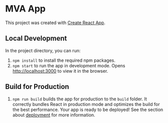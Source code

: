 # MVA App

This project was created with [Create React App](https://github.com/facebook/create-react-app).

## Local Development

In the project directory, you can run:
1. `npm install` to install the required npm packages.
2. `npm start` to run the app in development mode. Opens [http://localhost:3000](http://localhost:3000) to view it in the browser.

## Build for Production

1. `npm run build` builds the app for production to the `build` folder. It correctly bundles React in production mode and optimizes the build for the best performance. Your app is ready to be deployed! See the section about [deployment](https://facebook.github.io/create-react-app/docs/deployment) for more information.
